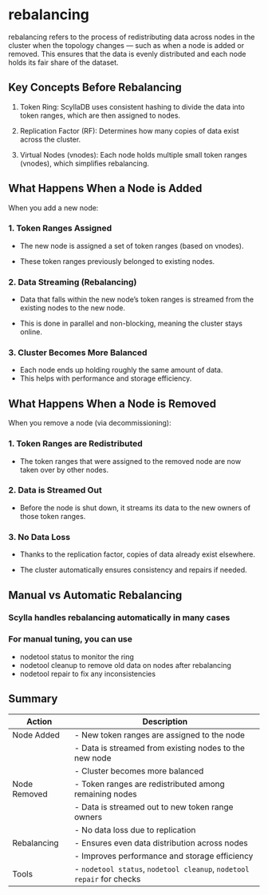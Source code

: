 # rebalancing

rebalancing refers to the process of redistributing data across nodes in the cluster when the topology changes — such as when a node is added or removed. This ensures that the data is evenly distributed and each node holds its fair share of the dataset.

## Key Concepts Before Rebalancing

1. Token Ring: ScyllaDB uses consistent hashing to divide the data into token ranges, which are then assigned to nodes.

2. Replication Factor (RF): Determines how many copies of data exist across the cluster.

3. Virtual Nodes (vnodes): Each node holds multiple small token ranges (vnodes), which simplifies rebalancing.

## What Happens When a Node is Added

When you add a new node:

### 1. Token Ranges Assigned

- The new node is assigned a set of token ranges (based on vnodes).

- These token ranges previously belonged to existing nodes.

### 2. Data Streaming (Rebalancing)

- Data that falls within the new node’s token ranges is streamed from the existing nodes to the new node.

- This is done in parallel and non-blocking, meaning the cluster stays online.

### 3. Cluster Becomes More Balanced

- Each node ends up holding roughly the same amount of data.
- This helps with performance and storage efficiency.

## What Happens When a Node is Removed

When you remove a node (via decommissioning):

### 1. Token Ranges are Redistributed

- The token ranges that were assigned to the removed node are now taken over by other nodes.

### 2. Data is Streamed Out

- Before the node is shut down, it streams its data to the new owners of those token ranges.

### 3. No Data Loss

- Thanks to the replication factor, copies of data already exist elsewhere.

- The cluster automatically ensures consistency and repairs if needed.

## Manual vs Automatic Rebalancing

### Scylla handles rebalancing automatically in many cases

### For manual tuning, you can use

- nodetool status to monitor the ring
- nodetool cleanup to remove old data on nodes after rebalancing
- nodetool repair to fix any inconsistencies

## Summary

| Action        | Description                                                             |
|---------------|-------------------------------------------------------------------------|
| Node Added    | - New token ranges are assigned to the node                             |
|               | - Data is streamed from existing nodes to the new node                  |
|               | - Cluster becomes more balanced                                         |
| Node Removed  | - Token ranges are redistributed among remaining nodes                  |
|               | - Data is streamed out to new token range owners                        |
|               | - No data loss due to replication                                       |
| Rebalancing   | - Ensures even data distribution across nodes                           |
|               | - Improves performance and storage efficiency                           |
| Tools         | - `nodetool status`, `nodetool cleanup`, `nodetool repair` for checks   |
